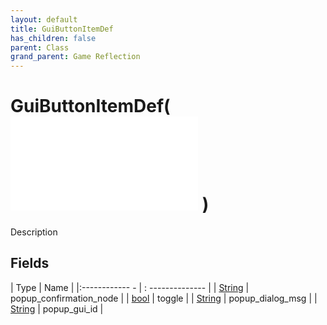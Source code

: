 ```yaml
---
layout: default
title: GuiButtonItemDef
has_children: false
parent: Class
grand_parent: Game Reflection
---
```

# GuiButtonItemDef( ![ GuiGroupDef ](game-reflection/classes/gui_group_def.md) )
Description 

## Fields
| Type | Name |
|:------------ - | : -------------- |
| [String](game-reflection/components/string.md) | popup_confirmation_node |
| [bool](game-reflection/components/bool.md) | toggle |
| [String](game-reflection/components/string.md) | popup_dialog_msg |
| [String](game-reflection/components/string.md) | popup_gui_id |
